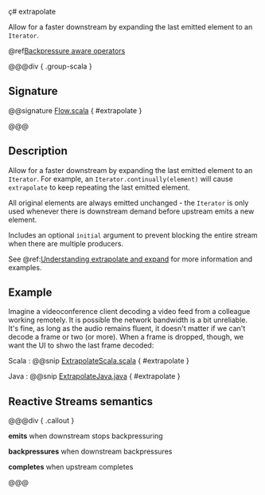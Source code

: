 ç# extrapolate

Allow for a faster downstream by expanding the last emitted element to an `Iterator`.

@ref[Backpressure aware operators](../index.md#backpressure-aware-operators)

@@@div { .group-scala }

## Signature

@@signature [Flow.scala](/akka-stream/src/main/scala/akka/stream/scaladsl/Flow.scala) { #extrapolate }

@@@

## Description

Allow for a faster downstream by expanding the last emitted element to an `Iterator`. For example, an
`Iterator.continually(element)` will cause `extrapolate` to keep repeating the last emitted element. 

All original elements are always emitted unchanged - the `Iterator` is only used whenever there is downstream
 demand before upstream emits a new element.

Includes an optional `initial` argument to prevent blocking the entire stream when there are multiple producers.

See @ref:[Understanding extrapolate and expand](../../stream-rate.md#understanding-extrapolate-and-expand) for more information
and examples.

## Example

Imagine a videoconference client decoding a video feed from a colleague working remotely. It is possible 
the network bandwidth is a bit unreliable. It's fine, as long as the audio remains fluent, it doesn't matter
if we can't decode a frame or two (or more). When a frame is dropped, though, we want the UI to shwo the last 
frame decoded:

Scala
:   @@snip [ExtrapolateScala.scala](/akka-docs/src/test/scala/docs/stream/operators/sourceorflow/ExtrapolateScala.scala) { #extrapolate }

Java
:   @@snip [ExtrapolateJava.java](/akka-docs/src/test/java/jdocs/stream/operators/sourceorflow/ExtrapolateJava.java) { #extrapolate }
 

## Reactive Streams semantics

@@@div { .callout }

**emits** when downstream stops backpressuring

**backpressures** when downstream backpressures

**completes** when upstream completes

@@@

